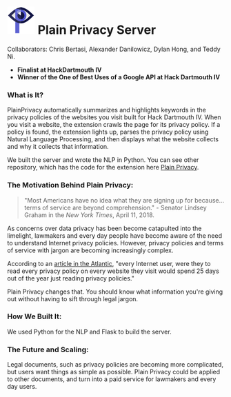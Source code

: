 # ![Logo](images/logo_64.png) Plain Privacy Server

Collaborators: Chris Bertasi, Alexander Danilowicz, Dylan Hong, and Teddy Ni.

- **Finalist at HackDartmouth IV**
- **Winner of the One of Best Uses of a Google API at Hack Dartmouth IV**

### What is It?
PlainPrivacy automatically summarizes and highlights keywords in the privacy policies of the websites you visit built for Hack Dartmouth IV. When you visit a website, the extension crawls the page for its privacy policy. If a policy is found, the extension lights up, parses the privacy policy using Natural Language Processing, and then displays what the website collects and why it collects that information.

We built the server and wrote the NLP in Python. You can see other repository, which has the code for the extension here [Plain Privacy](https://github.com/alexdanilowicz/PlainPrivacy).

### The Motivation Behind Plain Privacy:
> "Most Americans have no idea what they are signing up for because... terms of service are beyond comprehension." - Senator Lindsey Graham in the *New York Times*, April 11, 2018.

 As concerns over data privacy has been become catapulted into the limelight, lawmakers and every day people have become aware of the need to understand Internet privacy policies. However, privacy policies and terms of service with jargon are becoming increasingly complex.

 According to an [article in the  Atlantic](https://www.theatlantic.com/technology/archive/2012/03/reading-the-privacy-policies-you-encounter-in-a-year-would-take-76-work-days/253851/), "every Internet user, were they to read every privacy policy on every website they visit would spend 25 days out of the year just reading privacy policies."

 Plain Privacy changes that. You should know what information you're giving out without having to sift through legal jargon.

### How We Built It:

We used Python for the NLP and Flask to build the server.

### The Future and Scaling:

Legal documents, such as privacy policies are becoming more complicated, but users want things as simple as possible. Plain Privacy could be applied to other documents, and turn into a paid service for lawmakers and every day users.
